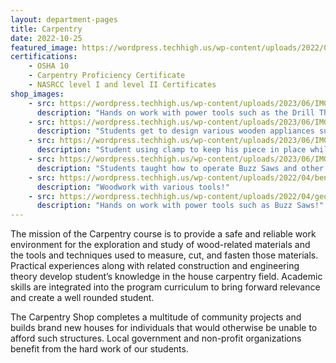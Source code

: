 ```yaml
---
layout: department-pages
title: Carpentry
date: 2022-10-25
featured_image: https://wordpress.techhigh.us/wp-content/uploads/2022/04/benjamin-lehman-EJU7A__krX0-unsplash-1.jpg
certifications: 
    - OSHA 10 
    - Carpentry Proficiency Certificate
    - NASRCC level I and level II Certificates
shop_images:
    - src: https://wordpress.techhigh.us/wp-content/uploads/2023/06/IMG_3797.HEIC.jpg
      description: "Hands on work with power tools such as the Drill Thing!"
    - src: https://wordpress.techhigh.us/wp-content/uploads/2023/06/IMG_4193-JPG.jpg
      description: "Students get to design various wooden appliances such as benches."
    - src: https://wordpress.techhigh.us/wp-content/uploads/2023/06/IMG_4142-JPG.jpg
      description: "Student using clamp to keep his piece in place while he operates on it"
    - src: https://wordpress.techhigh.us/wp-content/uploads/2023/06/IMG_4162-JPG.jpg
      description: "Students taught how to operate Buzz Saws and other machinery with proper safety and supervision"
    - src: https://wordpress.techhigh.us/wp-content/uploads/2022/04/benjamin-lehman-EJU7A__krX0-unsplash-1.jpg
      description: "Woodwork with various tools!"
    - src: https://wordpress.techhigh.us/wp-content/uploads/2022/04/george-pastushok-d0yNnTEjEWY-unsplash-1.jpg
      description: "Hands on work with power tools such as Buzz Saws!"
---
```


The mission of the Carpentry course is to provide a safe and reliable work environment for the exploration and study of wood-related materials and the tools and techniques used to measure, cut, and fasten those materials. Practical experiences along with related construction and engineering theory develop student’s knowledge in the house carpentry field. Academic skills are integrated into the program curriculum to bring forward relevance and create a well rounded student.

The Carpentry Shop completes a multitude of community projects and builds brand new houses for individuals that would otherwise be unable to afford such structures. Local government and non-profit organizations benefit from the hard work of our students.